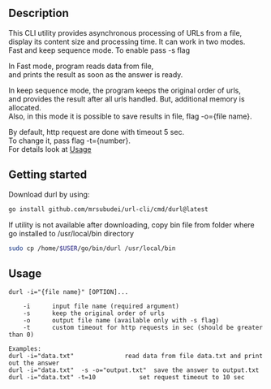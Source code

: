 ## Description
This CLI utility provides asynchronous processing of URLs from a file,   
display its content size and processing time. It can work in two modes.  
Fast and keep sequence mode. To enable pass -s flag  

In Fast mode, program reads data from file,  
and prints the result as soon as the answer is ready.   

In keep sequence mode, the program keeps the original order of urls,   
and provides the result after all  urls handled. But, additional memory is allocated.  
Also, in this mode it is possible to save results in file, flag -o={file name}.  

By default, http request are done with timeout 5 sec.   
To change it, pass flag -t={number}.  
For details look at [Usage](#usage)

## Getting started
Download durl by using:
```sh
go install github.com/mrsubudei/url-cli/cmd/durl@latest
```

If utility is not available after downloading, copy bin file from folder where  
go installed to /usr/local/bin directory
 ```sh
sudo cp /home/$USER/go/bin/durl /usr/local/bin 
```

## Usage
```
durl -i="{file name}" [OPTION]...

	-i		input file name (required argument)
	-s		keep the original order of urls
	-o 		output file name (available only with -s flag)
	-t		custom timeout for http requests in sec (should be greater than 0)

Examples: 
durl -i="data.txt"				read data from file data.txt and print out the answer
durl -i="data.txt" 	-s -o="output.txt"	save the answer to output.txt
durl -i="data.txt" -t=10			set request timeout to 10 sec
```  
